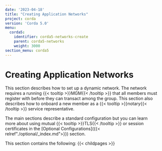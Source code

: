 ```yaml
---
date: '2023-04-18'
title: "Creating Application Networks"
project: corda
version: 'Corda 5.0'
menu:
  corda5:
    identifier: corda5-networks-create
    parent: corda5-networks
    weight: 3000
section_menu: corda5
---
```

# Creating Application Networks
This section describes how to set up a dynamic network. The network requires a running {{< tooltip >}}MGM{{< /tooltip >}} that all members must register with before they can transact among the group. This section also describes how to onboard a new member as a {{< tooltip >}}notary{{< /tooltip >}} service representative. 

The main sections describe a standard configuration but you can learn more about using mutual {{< tooltip >}}TLS{{< /tooltip >}} or session certificates in the [Optional Configurations]({{< relref"./optional/_index.md">}}) section.
                     
This section contains the following:
{{< childpages >}}
